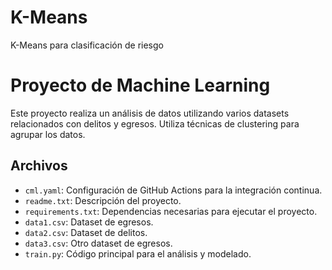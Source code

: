 # K-Means
K-Means para clasificación de riesgo

# Proyecto de Machine Learning

Este proyecto realiza un análisis de datos utilizando varios datasets relacionados con delitos y egresos. Utiliza técnicas de clustering para agrupar los datos.

## Archivos

- `cml.yaml`: Configuración de GitHub Actions para la integración continua.
- `readme.txt`: Descripción del proyecto.
- `requirements.txt`: Dependencias necesarias para ejecutar el proyecto.
- `data1.csv`: Dataset de egresos.
- `data2.csv`: Dataset de delitos.
- `data3.csv`: Otro dataset de egresos.
- `train.py`: Código principal para el análisis y modelado.

